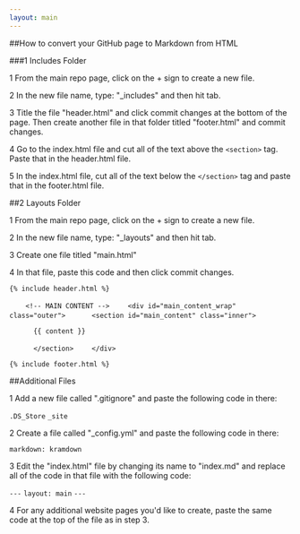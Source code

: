 ```yaml
---
layout: main
---
```


##How to convert your GitHub page to Markdown from HTML

###1 Includes Folder

1 From the main repo page, click on the + sign to create a new file.

2 In the new file name, type: "_includes" and then hit tab.

3 Title the file "header.html" and click commit changes at the bottom of the page. Then create another file in that folder titled "footer.html" and commit changes.

4 Go to the index.html file and cut all of the text above the `<section>` tag. Paste that in the header.html file.

5 In the index.html file, cut all of the text below the `</section>` tag and paste that in the footer.html file.

##2 Layouts Folder

1 From the main repo page, click on the + sign to create a new file.

2 In the new file name, type: "_layouts" and then hit tab.

3 Create one file titled "main.html"

4 In that file, paste this code and then click commit changes.

`{% include header.html %}`
    
`    <!-- MAIN CONTENT -->`
`    <div id="main_content_wrap" class="outer">`
`      <section id="main_content" class="inner">`
      
`      {{ content }}`
      
`      </section>`
`    </div>`
    
`{% include footer.html %}`

##Additional Files

1 Add a new file called ".gitignore" and paste the following code in there:

`.DS_Store`
`_site`

2 Create a file called "_config.yml" and paste the following code in there:

`markdown: kramdown`

3 Edit the "index.html" file by changing its name to "index.md" and replace all of the code in that file with the following code:

`---`
`layout: main`
`---`

4 For any additional website pages you'd like to create, paste the same code at the top of the file as in step 3.
